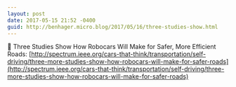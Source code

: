 ```yaml
---
layout: post
date: 2017-05-15 21:52 -0400
guid: http://benhager.micro.blog/2017/05/16/three-studies-show.html
---
```

🚗 Three Studies Show How Robocars Will Make for Safer, More Efficient Roads: [http://spectrum.ieee.org/cars-that-think/transportation/self-driving/three-more-studies-show-how-robocars-will-make-for-safer-roads](http://spectrum.ieee.org/cars-that-think/transportation/self-driving/three-more-studies-show-how-robocars-will-make-for-safer-roads)

